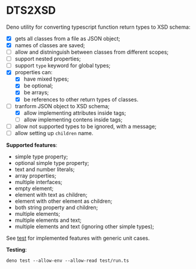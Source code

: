# DTS2XSD

Deno utility for converting typescript function return types to XSD schema:

- [x] gets all classes from a file as JSON object;
- [x] names of classes are saved;
- [ ] allow and distninguish between classes from different scopes;
- [ ] support nested properties;
- [ ] support `type` keyword for global types;
- [x] properties can:
    - [x] have mixed types;
    - [x] be optional;
    - [x] be arrays;
    - [x] be references to other return types of classes.
- [ ] tranform JSON object to XSD schema;
    - [x] allow implementing attributes inside tags;
    - [ ] allow implementing contens inside tags;
- [ ] allow not supported types to be ignored, with a message;
- [ ] allow setting up `children` name.

**Supported features**:

* simple type property;
* optional simple type property;
* text and number literals;
* array properties;
* multiple interfaces;
* empty element;
* element with text as children;
* element with other element as children;
* both string property and children;
* multiple elements;
* multiple elements and text;
* multiple elements and text (ignoring other simple types);


See [test](test/readme.md) for implemented features with
generic unit cases.

**Testing**:

    deno test --allow-env --allow-read test/run.ts